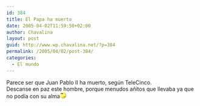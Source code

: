 ```yaml
---
id: 384
title: El Papa ha muerto
date: 2005-04-02T11:59:50+02:00
author: Chavalina
layout: post
guid: http://www.wp.chavalina.net/?p=384
permalink: /2005/04/02/post-384/
categories:
  - El mundo
---
```

Parece ser que Juan Pablo II ha muerto, seg&uacute;n TeleCinco.  
Descanse en paz este hombre, porque menudos a&ntilde;itos que llevaba ya que no podía con su alma![emo](/imagenes/emoticonos/pensativo.gif)